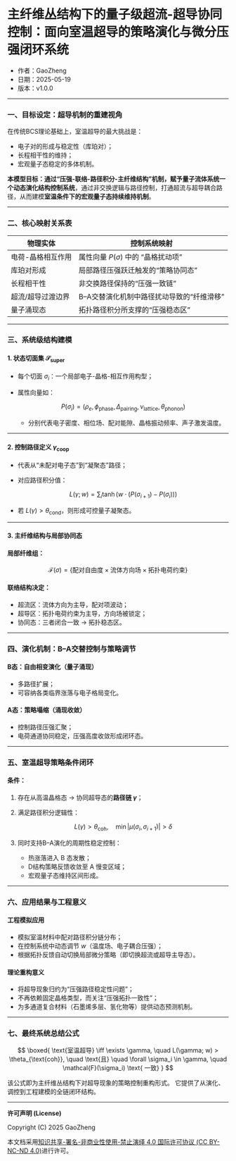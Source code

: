 # **主纤维丛结构下的量子级超流-超导协同控制：面向室温超导的策略演化与微分压强闭环系统**

- 作者：GaoZheng
- 日期：2025-05-19
- 版本：v1.0.0

---

### **一、目标设定：超导机制的重建视角**

在传统BCS理论基础上，室温超导的最大挑战是：

* 电子对的形成与稳定性（库珀对）；
* 长程相干性的维持；
* 宏观量子态稳定的多体机制。

**本模型目标：**通过“压强-联络-路径积分-主纤维结构”机制，赋予量子流体系统一个**动态演化结构控制系统**，通过非交换逻辑与路径控制，打通超流与超导耦合路径，从而建模**室温条件下的宏观量子态持续维持机制**。

---

### **二、核心映射关系表**

| 物理实体      | 控制系统映射                      |
| --------- | --------------------------- |
| 电荷-晶格相互作用 | 属性向量 $P(\sigma)$ 中的 “晶格扰动项” |
| 库珀对形成     | 局部路径压强跃迁触发的“策略协同态”          |
| 长程相干性     | 非交换路径保持的“压强一致链”             |
| 超流/超导过渡边界 | B–A交替演化机制中路径扰动导致的“纤维滑移”     |
| 量子涌现态     | 拓扑路径积分所支撑的“压强稳态区”           |

---

### **三、系统级结构建模**

#### 1. 状态切面集 $\mathcal{S}_{\text{super}}$

* 每个切面 $\sigma_i$：一个局部电子-晶格-相互作用构型；
* 属性向量如：

  $$
  P(\sigma_i) = (\rho_e, \phi_{\text{phase}}, \Delta_{\text{pairing}}, \nu_{\text{lattice}}, \theta_{\text{phonon}})
  $$

  * 分别代表电子密度、相位场、配对能隙、晶格振动频率、声子激发温度。

---

#### 2. 控制路径定义 $\gamma_{\text{coop}}$

* 代表从“未配对电子态”到“凝聚态”路径；
* 对应路径积分值：

  $$
  L(\gamma; w) = \sum_{i} \tanh( w \cdot (P(\sigma_{i+1}) - P(\sigma_i)) )
  $$
* 若 $L(\gamma) > \theta_{\text{cond}}$，则形成可控量子凝聚态。

---

#### 3. 主纤维结构与局部协同态

#### 局部纤维组：

$$
\mathcal{F}(\sigma) = \{ \text{配对自由度} \times \text{流体方向场} \times \text{拓扑电荷约束} \}
$$

#### 联络结构决定：

* 超流区：流体方向为主导，配对项波动；
* 超导区：拓扑电荷约束为主导，方向场被锁定；
* 协同态：三者闭合一致 → 拓扑稳态区。

---

### **四、演化机制：B–A交替控制与策略调节**

#### B态：自由相变演化（量子涌现）

* 多路径扩展；
* 可容纳各类临界涨落与电子格局变化。

#### A态：策略塌缩（涌现收敛）

* 控制路径压强汇聚；
* 电荷通道协同稳定，压强高度收敛形成闭环态。

---

### **五、室温超导策略条件闭环**

#### 条件：

1. 存在从高温晶格态 → 协同超导态的**路径链 $\gamma$**；
2. 满足路径积分逻辑性：

   $$
   L(\gamma) > \theta_{\text{coh}}, \quad \min \left|\mu(\sigma_i, \sigma_{i+1})\right| > \delta
   $$
3. 同时支持B–A演化的周期性稳定控制：

   * 热涨落进入 B 态发散；
   * D结构策略反馈收敛至 A 慢变区域；
   * 宏观量子态维持区间形成。

---

### **六、应用结果与工程意义**

#### 工程模拟应用

* 模拟室温材料中配对路径积分链分布；
* 在控制系统中动态调节 $w$（温度场、电子耦合压强）；
* 根据拓扑反馈自动切换局部微分策略（即切换超流或超导主导态）。

#### 理论重构意义

* 将超导现象归约为“压强路径稳定性问题”；
* 不再依赖固定晶格类型，而关注“压强拓扑一致性”；
* 为多通道复合材料（石墨烯多层、氢化物等）提供动态预测机制。

---

### **七、最终系统总结公式**

$$
\boxed{
\text{室温超导} \iff \exists \gamma, \quad L(\gamma; w) > \theta_{\text{coh}}, \quad \text{且} \quad \forall \sigma_i \in \gamma, \quad \mathcal{F}(\sigma_i) \text{ 一致}
}
$$

该公式即为主纤维丛结构下对超导现象的策略控制重构形式。
它提供了从演化、调控到工程建模的全链闭环结构。

---

**许可声明 (License)**

Copyright (C) 2025 GaoZheng 

本文档采用[知识共享-署名-非商业性使用-禁止演绎 4.0 国际许可协议 (CC BY-NC-ND 4.0)](https://creativecommons.org/licenses/by-nc-nd/4.0/deed.zh-Hans)进行许可。
